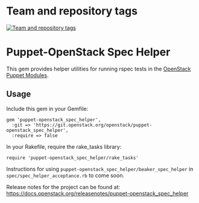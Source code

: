 Team and repository tags
========================

[![Team and repository tags](https://governance.openstack.org/tc/badges/puppet-openstack_spec_helper.svg)](https://governance.openstack.org/tc/reference/tags/index.html)

<!-- Change things from this point on -->

Puppet-OpenStack Spec Helper
============================

This gem provides helper utilities for running rspec tests in the
[OpenStack Puppet Modules](https://wiki.openstack.org/wiki/Puppet).

Usage
-----

Include this gem in your Gemfile:

```
gem 'puppet-openstack_spec_helper',
  :git => 'https://git.openstack.org/openstack/puppet-openstack_spec_helper',
  :require => false
```

In your Rakefile, require the rake\_tasks library:

```
require 'puppet-openstack_spec_helper/rake_tasks'
```

Instructions for using `puppet-openstack_spec_helper/beaker_spec_helper` in
`spec/spec_helper_acceptance.rb` to come soon.

Release notes for the project can be found at:
  https://docs.openstack.org/releasenotes/puppet-openstack_spec_helper
